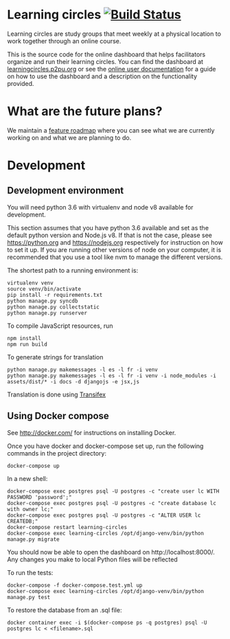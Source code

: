 # Learning circles [![Build Status](https://travis-ci.org/p2pu/learning-circles.svg?branch=master)](https://travis-ci.org/p2pu/learning-circles)

Learning circles are study groups that meet weekly at a physical location to work together through an online course.

This is the source code for the online dashboard that helps facilitators organize and run their learning circles. You can find the dashboard at [learningcircles.p2pu.org](https://learningcircles.p2pu.org/) or see the [online user documentation](https://learning-circles-user-manual.readthedocs.io/en/latest/) for a guide on how to use the dashboard and a description on the functionality provided.

# What are the future plans?

We maintain a [feature roadmap](https://github.com/p2pu/learning-circles/wiki/Roadmap) where you can see what we are currently working on and what we are planning to do.

# Development

## Development environment

You will need python 3.6 with virtualenv and node v8 available for development.

This section assumes that you have python 3.6 available and set as the default python version and Node.js v8. If that is not the case, please see https://python.org and https://nodejs.org respectively for instruction on how to set it up. If you are running other versions of node on your computer, it is recommended that you use a tool like nvm to manage the different versions.


The shortest path to a running environment is:

```
virtualenv venv
source venv/bin/activate
pip install -r requirements.txt
python manage.py syncdb
python manage.py collectstatic
python manage.py runserver
```

To compile JavaScript resources, run

```
npm install
npm run build
```

To generate strings for translation

    python manage.py makemessages -l es -l fr -i venv
    python manage.py makemessages -l es -l fr -i venv -i node_modules -i assets/dist/* -i docs -d djangojs -e jsx,js

Translation is done using [Transifex](https://www.transifex.com/p2pu/learning-circles/)


## Using Docker compose

See http://docker.com/ for instructions on installing Docker.

Once you have docker and docker-compose set up, run the following commands in the project directory:

```
docker-compose up
```

In a new shell:

```
docker-compose exec postgres psql -U postgres -c "create user lc WITH PASSWORD 'password';"
docker-compose exec postgres psql -U postgres -c "create database lc with owner lc;"
docker-compose exec postgres psql -U postgres -c "ALTER USER lc CREATEDB;"
docker-compose restart learning-circles
docker-compose exec learning-circles /opt/django-venv/bin/python manage.py migrate
```

You should now be able to open the dashboard on http://localhost:8000/. Any changes you make to local Python files will be reflected

To run the tests:

```
docker-compose -f docker-compose.test.yml up
docker-compose exec learning-circles /opt/django-venv/bin/python manage.py test
```

To restore the database from an .sql file:
```
docker container exec -i $(docker-compose ps -q postgres) psql -U postgres lc < <filename>.sql
```
